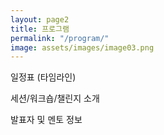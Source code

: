 ```yaml
---
layout: page2
title: 프로그램
permalink: "/program/"
image: assets/images/image03.png
---
```


일정표 (타임라인)

세션/워크숍/챌린지 소개

발표자 및 멘토 정보

